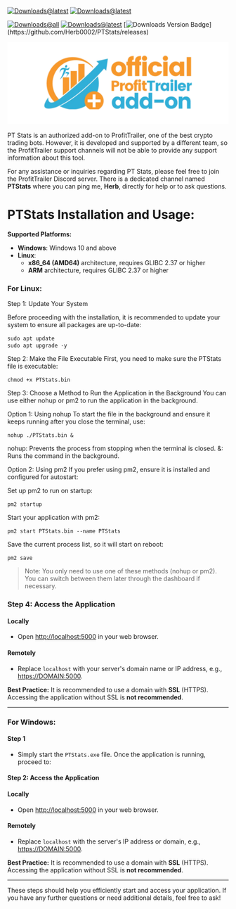 [![Downloads@latest](https://img.shields.io/badge/🪟%20Download%20Windows%20Version-0078D7?style=for-the-badge?style=for-the-badge)](https://github.com/Herb0002/PTStats/releases/latest/download/PTStats.exe)
[![Downloads@latest](https://img.shields.io/badge/🐧%20Download%20Linux%20Version-2C2C2C?style=for-the-badge?style=for-the-badge)](https://github.com/Herb0002/PTStats/releases/latest/download/PTStats.bin)


[![Downloads@all](https://img.shields.io/github/downloads/Herb0002/PTStats/total?style=for-the-badge&label=Downloads%20all&)](https://github.com/Herb0002/PTStats/releases)
[![Downloads@latest](https://img.shields.io/github/downloads/Herb0002/PTStats/latest/total?style=for-the-badge&label=Download%20latest%20Release)](https://github.com/Herb0002/PTStats/releases)
[![Downloads Version Badge](https://img.shields.io/github/v/release/Herb0002/PTStats?style=for-the-badge&label=Version:)](https://github.com/Herb0002/PTStats/releases) 


![PT Stats Logo](Logo.png)

PT Stats is an authorized add-on to ProfitTrailer, one of the best crypto trading bots. However, it is developed and supported by a different team, so the ProfitTrailer support channels will not be able to provide any support information about this tool.

For any assistance or inquiries regarding PT Stats, please feel free to join the ProfitTrailer Discord server. There is a dedicated channel named **PTStats** where you can ping me, **Herb**, directly for help or to ask questions.


# **PTStats Installation and Usage:**

**Supported Platforms:**
- **Windows**: Windows 10 and above
- **Linux**:
  - **x86_64 (AMD64)** architecture, requires GLIBC 2.37 or higher
  - **ARM** architecture, requires GLIBC 2.37 or higher



### For Linux:

Step 1: Update Your System

Before proceeding with the installation, it is recommended to update your system to ensure all packages are up-to-date:

```
sudo apt update
sudo apt upgrade -y
```

Step 2: Make the File Executable First, you need to make sure the PTStats file is executable:
```
chmod +x PTStats.bin
```
Step 3: Choose a Method to Run the Application in the Background
You can use either nohup or pm2 to run the application in the background.

Option 1: Using nohup
To start the file in the background and ensure it keeps running after you close the terminal, use:

```
nohup ./PTStats.bin &
```
nohup: Prevents the process from stopping when the terminal is closed.
&: Runs the command in the background.

Option 2: Using pm2
If you prefer using pm2, ensure it is installed and configured for autostart:

Set up pm2 to run on startup:
```
pm2 startup
```

Start your application with pm2:
```
pm2 start PTStats.bin --name PTStats
```

Save the current process list, so it will start on reboot:
```
pm2 save
```
> Note: You only need to use one of these methods (nohup or pm2). You can switch between them later through the dashboard if necessary.


### Step 4: Access the Application

#### Locally
- Open [http://localhost:5000](http://localhost:5000) in your web browser.

#### Remotely
- Replace `localhost` with your server's domain name or IP address, e.g., [https://DOMAIN:5000](https://DOMAIN:5000).

**Best Practice:** It is recommended to use a domain with **SSL** (HTTPS). Accessing the application without SSL is **not recommended**.

---
### For Windows:

#### Step 1
- Simply start the `PTStats.exe` file. Once the application is running, proceed to:

#### Step 2: Access the Application

#### Locally
- Open [http://localhost:5000](http://localhost:5000) in your web browser.

#### Remotely
- Replace `localhost` with the server's IP address or domain, e.g., [https://DOMAIN:5000](https://DOMAIN:5000).

**Best Practice:** It is recommended to use a domain with **SSL** (HTTPS). Accessing the application without SSL is **not recommended**.

---
These steps should help you efficiently start and access your application. If you have any further questions or need additional details, feel free to ask!

